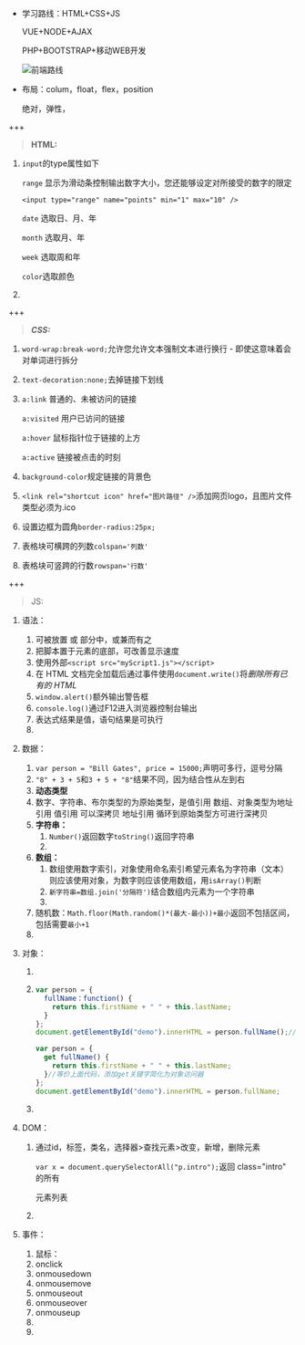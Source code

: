 - 学习路线：HTML+CSS+JS

  VUE+NODE+AJAX

  PHP+BOOTSTRAP+移动WEB开发
  
  ![前端路线](C:\Users\16404\Desktop\前端路线.jpg)


- 布局：colum，float，flex，position

  绝对，弹性，

+++

> **HTML:**

1. `input`的type属性如下

   `range` 显示为滑动条控制输出数字大小，您还能够设定对所接受的数字的限定

   `<input type="range" name="points" min="1" max="10" />`

   `date` 选取日、月、年 

   `month` 选取月、年 

   `week` 选取周和年

   `color`选取颜色

2. 

   

+++

> ***CSS:***

1. `word-wrap:break-word;`允许您允许文本强制文本进行换行 - 即使这意味着会对单词进行拆分

2. `text-decoration:none;`去掉链接下划线

3. `a:link` 普通的、未被访问的链接

   `a:visited`  用户已访问的链接

   `a:hover` 鼠标指针位于链接的上方

   `a:active`  链接被点击的时刻

4. `background-color`规定链接的背景色

5. `<link rel="shortcut icon" href="图片路径" />`添加网页logo，且图片文件类型必须为.ico

6. 设置边框为圆角`border-radius:25px;`

7. 表格块可横跨的列数`colspan='列数'`

8. 表格块可竖跨的行数`rowspan='行数'`

+++

> JS:

1. 语法：

   1. 可被放置 <body> 或 <head> 部分中，或兼而有之
   2. 把脚本置于<body>元素的底部，可改善显示速度
   3. 使用外部`<script src="myScript1.js"></script>`
   4. 在 HTML 文档完全加载后通过事件使用`document.write()`将*删除所有已有的 HTML* 
   5. `window.alert()`额外输出警告框
   6. `console.log()`通过F12进入浏览器控制台输出
   7. 表达式结果是值，语句结果是可执行
   8. 
2. 数据：

   1. `var person = "Bill Gates",
      price = 15000;`声明可多行，逗号分隔
   2. `"8" + 3 + 5`和`3 + 5 + "8"`结果不同，因为结合性从左到右
   3. **动态类型**
   4. 数字、字符串、布尔类型的为原始类型，是值引用
      数组、对象类型为地址引用
      值引用 可以深拷贝
      地址引用 循环到原始类型方可进行深拷贝
   5. **字符串：**
      1.   `Number()`返回数字`toString()`返回字符串
      2. 
   6. **数组：**
      1.    数组使用数字索引，对象使用命名索引希望元素名为字符串（文本）则应该使用对象，为数字则应该使用数组，用`isArray()`判断
      2. `新字符串=数组.join('分隔符')`结合数组内元素为一个字符串
      3. 
   7. 随机数：`Math.floor(Math.random()*(最大-最小))+最小`返回不包括区间，包括需要`最小+1`
   8. 
3. 对象：

   1. ​    
   
   2. ```javascript
      var person = {
        fullName：function() {
          return this.firstName + " " + this.lastName;
        }
      };
      document.getElementById("demo").innerHTML = person.fullName();//注意括号
      ```
   
      ```javascript
      var person = {
        get fullName() {
          return this.firstName + " " + this.lastName;
        }//等价上面代码，添加get关键字简化为对象访问器
      };
      document.getElementById("demo").innerHTML = person.fullName;
      ```
   
   3. 
4. DOM：

   1. 通过id，标签，类名，选择器>查找元素>改变，新增，删除元素
   
      `var x = document.querySelectorAll("p.intro");`返回 class="intro" 的所有 <p> 元素列表
   
   2. 
2. 事件：
   1.   鼠标：
      1.   onclick
      2. onmousedown
      3. onmousemove
      4. onmouseout
      5. onmouseover
      6. onmouseup   
   2.  
   5.    
